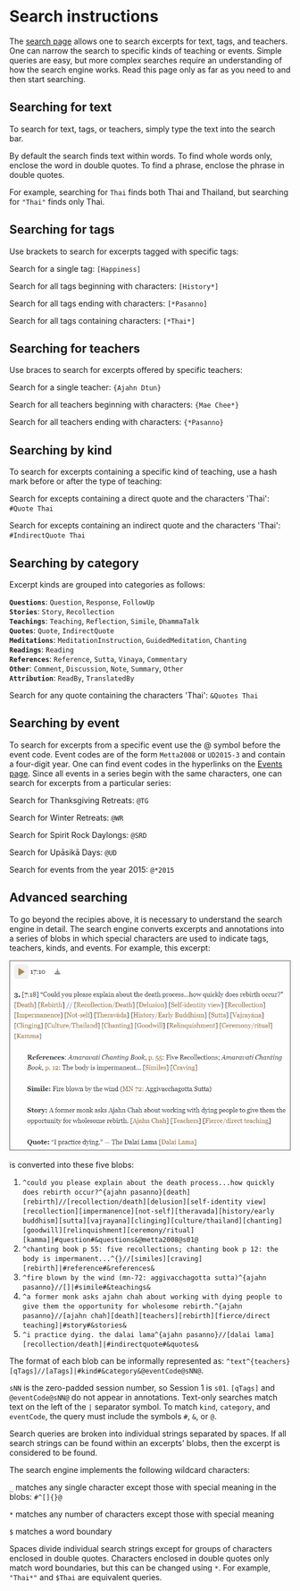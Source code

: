 <!--HTML <img src="../../pages/images/photos/Abhayagiri library.jpg" alt="Abhayagiri library" class="cover" title="Abhayagiri library" align="bottom" width="200" border="0"/> -->
# Search instructions

The [search page](../search/Text-search.html) allows one to search excerpts for text, tags, and teachers. One can narrow the search to specific kinds of teaching or events. Simple queries are easy, but more complex searches require an understanding of how the search engine works. Read this page only as far as you need to and then start searching.

## Searching for text

To search for text, tags, or teachers, simply type the text into the search bar.

By default the search finds text within words. To find whole words only, enclose the word in double quotes. To find a phrase, enclose the phrase in double quotes.

For example, searching for `Thai` finds both Thai and Thailand, but searching for `"Thai"` finds only Thai.

## Searching for tags

Use brackets to search for excerpts tagged with specific tags:

Search for a single tag: `[Happiness]`

Search for all tags beginning with characters: `[History*]`

Search for all tags ending with characters: `[*Pasanno]`

Search for all tags containing characters: `[*Thai*]`

## Searching for teachers

Use braces to search for excerpts offered by specific teachers:

Search for a single teacher: `{Ajahn Dtun}`

Search for all teachers beginning with characters: `{Mae Chee*}`

Search for all teachers ending with characters: `{*Pasanno}`

## Searching by kind

To search for excerpts containing a specific kind of teaching, use a hash mark before or after the type of teaching:

Search for excepts containing a direct quote and the characters 'Thai': `#Quote Thai` 

Search for excepts containing an indirect quote and the characters 'Thai': `#IndirectQuote Thai`

## Searching by category

Excerpt kinds are grouped into categories as follows:

__`Questions`__: `Question`, `Response`, `FollowUp`
<br>
__`Stories`__: `Story`, `Recollection`
<br>
__`Teachings`__: `Teaching`, `Reflection`, `Simile`, `DhammaTalk`
<br>
__`Quotes`__: `Quote`, `IndirectQuote`
<br>
__`Meditations`__: `MeditationInstruction`, `GuidedMeditation`, `Chanting`
<br>
__`Readings`__: `Reading`
<br>
__`References`__: `Reference`, `Sutta`, `Vinaya`, `Commentary`
<br>
__`Other`__: `Comment`, `Discussion`, `Note`, `Summary`, `Other`
<br>
__`Attribution`__: `ReadBy`, `TranslatedBy`

Search for any quote containing the characters 'Thai': `&Quotes Thai`

## Searching by event

To search for excerpts from a specific event use the @ symbol before the event code. Event codes are of the form `Metta2008` or `UD2015-3` and contain a four-digit year. One can find event codes in the hyperlinks on the [Events page](../indexes/EventsBySeries.html). Since all events in a series begin with the same characters, one can search for excerpts from a particular series:

Search for Thanksgiving Retreats: `@TG`

Search for Winter Retreats: `@WR`

Search for Spirit Rock Daylongs: `@SRD`

Search for Upāsikā Days: `@UD`

Search for events from the year 2015: `@*2015`

## Advanced searching

To go beyond the recipies above, it is necessary to understand the search engine in  detail. The search engine converts excerpts and annotations into a series of blobs in which special characters are used to indicate tags, teachers, kinds, and events. For example, this excerpt:

![Example Excerpt](../../pages/images/ExampleExcerpt.png)

is converted into these five blobs:

1. `^could you please explain about the death process...how quickly does rebirth occur?^{ajahn pasanno}[death][rebirth]//[recollection/death][delusion][self-identity view][recollection][impermanence][not-self][theravada][history/early buddhism][sutta][vajrayana][clinging][culture/thailand][chanting][goodwill][relinquishment][ceremony/ritual][kamma]|#question#&questions&@metta2008@s01@`
2. `^chanting book p 55: five recollections; chanting book p 12: the body is impermanent...^{}//[similes][craving][rebirth]|#reference#&references&`
3. `^fire blown by the wind (mn-72: aggivacchagotta sutta)^{ajahn pasanno}//[]|#simile#&teachings&`
4. `^a former monk asks ajahn chah about working with dying people to give them the opportunity for wholesome rebirth.^{ajahn pasanno}//[ajahn chah][death][teachers][rebirth][fierce/direct teaching]|#story#&stories&`
5. `^i practice dying. the dalai lama^{ajahn pasanno}//[dalai lama][recollection/death]|#indirectquote#&quotes&`

The format of each blob can be informally represented as: `^text^{teachers}[qTags]//[aTags]|#kind#&category&@eventCode@sNN@`.

`sNN` is the zero-padded session number, so Session 1 is `s01`. `[qTags]` and `@eventCode@sNN@` do not appear in annotations. Text-only searches match text on the left of the `|` separator symbol. To match `kind`, `category`, and `eventCode`, the query must include the symbols `#`, `&`, or `@`.

Search queries are broken into individual strings separated by spaces. If all search strings can be found within an excerpts' blobs, then the excerpt is considered to be found.

The search engine implements the following wildcard characters:

`_` matches any single character except those with special meaning in the blobs: `#^[]{}@`

`*` matches any number of characters except those with special meaning

`$` matches a word boundary

Spaces divide individual search strings except for groups of characters enclosed in double quotes. Characters enclosed in double quotes only match word boundaries, but this can be changed using `*`. For example, `"Thai*"` and `$Thai` are equivalent queries.
